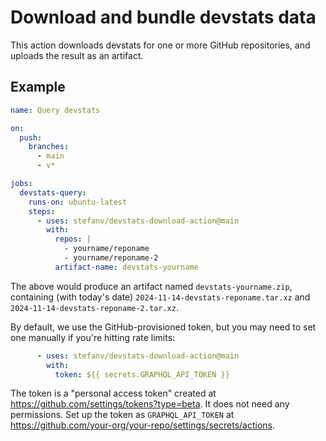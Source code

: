 # Download and bundle devstats data

This action downloads devstats for one or more GitHub repositories,
and uploads the result as an artifact.

## Example

```yaml
name: Query devstats

on:
  push:
    branches:
      - main
      - v*

jobs:
  devstats-query:
    runs-on: ubuntu-latest
    steps:
      - uses: stefanv/devstats-download-action@main
        with:
          repos: |
            - yourname/reponame
            - yourname/reponame-2
          artifact-name: devstats-yourname
```

The above would produce an artifact named `devstats-yourname.zip`, containing (with today's date) `2024-11-14-devstats-reponame.tar.xz` and `2024-11-14-devstats-reponame-2.tar.xz`.

By default, we use the GitHub-provisioned token, but you may need to set one manually if you're hitting rate limits:

```yaml
      - uses: stefanv/devstats-download-action@main
        with:
          token: ${{ secrets.GRAPHQL_API_TOKEN }}
```

The token is a "personal access token" created at
https://github.com/settings/tokens?type=beta.  It does not need any
permissions. Set up the token as `GRAPHQL_API_TOKEN` at
https://github.com/your-org/your-repo/settings/secrets/actions.
